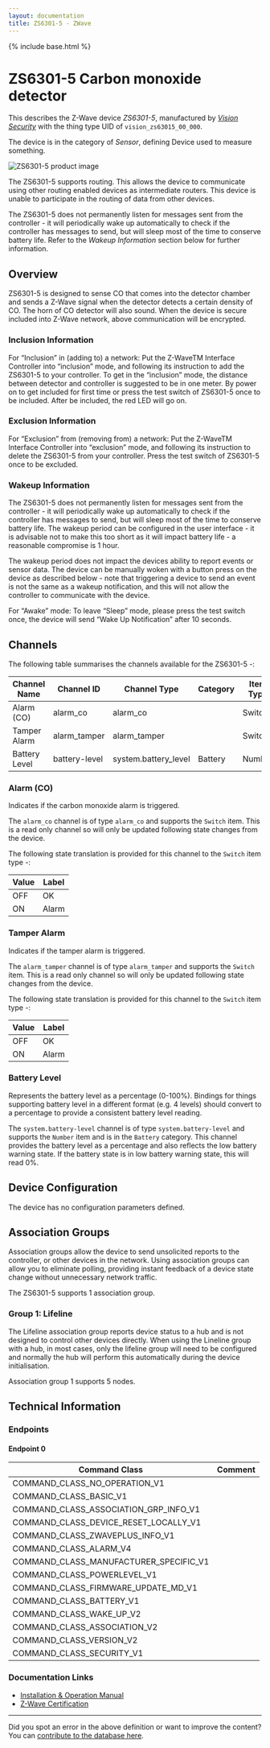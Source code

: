 ```yaml
---
layout: documentation
title: ZS6301-5 - ZWave
---
```


{% include base.html %}

# ZS6301-5 Carbon monoxide detector
This describes the Z-Wave device *ZS6301-5*, manufactured by *[Vision Security](http://www.visionsecurity.com.tw/)* with the thing type UID of ```vision_zs63015_00_000```.

The device is in the category of *Sensor*, defining Device used to measure something.

![ZS6301-5 product image](https://opensmarthouse.org/zwavedatabase/1016/image/)


The ZS6301-5 supports routing. This allows the device to communicate using other routing enabled devices as intermediate routers.  This device is unable to participate in the routing of data from other devices.

The ZS6301-5 does not permanently listen for messages sent from the controller - it will periodically wake up automatically to check if the controller has messages to send, but will sleep most of the time to conserve battery life. Refer to the *Wakeup Information* section below for further information.

## Overview

ZS6301-5 is designed to sense CO that comes into the detector chamber and sends a Z-Wave signal when the detector detects a certain density of CO. The horn of CO detector will also sound. When the device is secure included into Z-Wave network, above communication will be encrypted.

### Inclusion Information

For “Inclusion” in (adding to) a network: Put the Z-WaveTM Interface Controller into “inclusion” mode, and following its instruction to add the ZS6301-5 to your controller. To get in the “inclusion” mode, the distance between detector and controller is suggested to be in one meter. By power on to get included for first time or press the test switch of ZS6301-5 once to be included. After be included, the red LED will go on.

### Exclusion Information

For “Exclusion” from (removing from) a network: Put the Z-WaveTM Interface Controller into “exclusion” mode, and following its instruction to delete the ZS6301-5 from your controller. Press the test switch of ZS6301-5 once to be excluded.

### Wakeup Information

The ZS6301-5 does not permanently listen for messages sent from the controller - it will periodically wake up automatically to check if the controller has messages to send, but will sleep most of the time to conserve battery life. The wakeup period can be configured in the user interface - it is advisable not to make this too short as it will impact battery life - a reasonable compromise is 1 hour.

The wakeup period does not impact the devices ability to report events or sensor data. The device can be manually woken with a button press on the device as described below - note that triggering a device to send an event is not the same as a wakeup notification, and this will not allow the controller to communicate with the device.


For “Awake” mode: To leave “Sleep” mode, please press the test switch once, the device will send “Wake Up Notification” after 10 seconds.

## Channels

The following table summarises the channels available for the ZS6301-5 -:

| Channel Name | Channel ID | Channel Type | Category | Item Type |
|--------------|------------|--------------|----------|-----------|
| Alarm (CO) | alarm_co | alarm_co |  | Switch | 
| Tamper Alarm | alarm_tamper | alarm_tamper |  | Switch | 
| Battery Level | battery-level | system.battery_level | Battery | Number |

### Alarm (CO)
Indicates if the carbon monoxide alarm is triggered.

The ```alarm_co``` channel is of type ```alarm_co``` and supports the ```Switch``` item. This is a read only channel so will only be updated following state changes from the device.

The following state translation is provided for this channel to the ```Switch``` item type -:

| Value | Label     |
|-------|-----------|
| OFF | OK |
| ON | Alarm |

### Tamper Alarm
Indicates if the tamper alarm is triggered.

The ```alarm_tamper``` channel is of type ```alarm_tamper``` and supports the ```Switch``` item. This is a read only channel so will only be updated following state changes from the device.

The following state translation is provided for this channel to the ```Switch``` item type -:

| Value | Label     |
|-------|-----------|
| OFF | OK |
| ON | Alarm |

### Battery Level
Represents the battery level as a percentage (0-100%). Bindings for things supporting battery level in a different format (e.g. 4 levels) should convert to a percentage to provide a consistent battery level reading.

The ```system.battery-level``` channel is of type ```system.battery-level``` and supports the ```Number``` item and is in the ```Battery``` category.
This channel provides the battery level as a percentage and also reflects the low battery warning state. If the battery state is in low battery warning state, this will read 0%.


## Device Configuration

The device has no configuration parameters defined.

## Association Groups

Association groups allow the device to send unsolicited reports to the controller, or other devices in the network. Using association groups can allow you to eliminate polling, providing instant feedback of a device state change without unnecessary network traffic.

The ZS6301-5 supports 1 association group.

### Group 1: Lifeline

The Lifeline association group reports device status to a hub and is not designed to control other devices directly. When using the Lineline group with a hub, in most cases, only the lifeline group will need to be configured and normally the hub will perform this automatically during the device initialisation.

Association group 1 supports 5 nodes.

## Technical Information

### Endpoints

#### Endpoint 0

| Command Class | Comment |
|---------------|---------|
| COMMAND_CLASS_NO_OPERATION_V1| |
| COMMAND_CLASS_BASIC_V1| |
| COMMAND_CLASS_ASSOCIATION_GRP_INFO_V1| |
| COMMAND_CLASS_DEVICE_RESET_LOCALLY_V1| |
| COMMAND_CLASS_ZWAVEPLUS_INFO_V1| |
| COMMAND_CLASS_ALARM_V4| |
| COMMAND_CLASS_MANUFACTURER_SPECIFIC_V1| |
| COMMAND_CLASS_POWERLEVEL_V1| |
| COMMAND_CLASS_FIRMWARE_UPDATE_MD_V1| |
| COMMAND_CLASS_BATTERY_V1| |
| COMMAND_CLASS_WAKE_UP_V2| |
| COMMAND_CLASS_ASSOCIATION_V2| |
| COMMAND_CLASS_VERSION_V2| |
| COMMAND_CLASS_SECURITY_V1| |

### Documentation Links

* [Installation & Operation Manual](https://www.opensmarthouse.org/zwavedatabase/1016/ZS6301-5-CO-Detector.pdf)
* [Z-Wave Certification](https://www.opensmarthouse.org/zwavedatabase/1016/ZC10-15110003.pdf)

---

Did you spot an error in the above definition or want to improve the content?
You can [contribute to the database here](https://www.opensmarthouse.org/zwavedatabase/1016).
